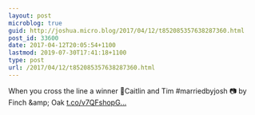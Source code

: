 ```yaml
---
layout: post
microblog: true
guid: http://joshua.micro.blog/2017/04/12/t852085357638287360.html
post_id: 33600
date: 2017-04-12T20:05:54+1100
lastmod: 2019-07-30T17:41:18+1100
type: post
url: /2017/04/12/t852085357638287360.html
---
```

When you cross the line a winner 🥇Caitlin and Tim #marriedbyjosh 📷 by Finch &amp;amp; Oak [t.co/v7QFshopG...](https://t.co/v7QFshopGB)
